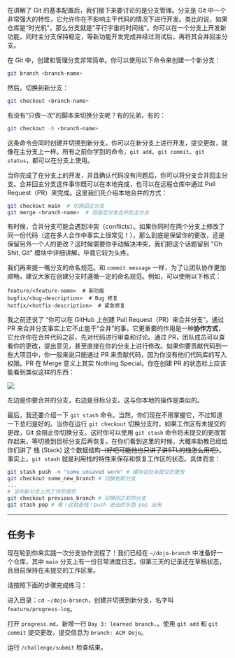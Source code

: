 在讲解了 Git 的基本配置后，我们接下来要讨论的是分支管理。分支是 Git 中一个非常强大的特性，它允许你在不影响主干代码的情况下进行开发。类比的说，如果仓库是“时光机”，那么分支就是“平行宇宙的时间线”。你可以在一个分支上开发新功能，同时主分支保持稳定，等新功能开发完成并经过测试后，再将其合并回主分支。

在 Git 中，创建和管理分支非常简单。你可以使用以下命令来创建一个新分支：

```bash
git branch <branch-name>
```

然后，切换到新分支：

```bash
git checkout <branch-name>
```

有没有“只做一次”的脚本来切换分支呢？有的兄弟，有的：

```bash
git checkout -b <branch-name>
```

这条命令会同时创建并切换到新分支。你可以在新分支上进行开发，提交更改，就像在主分支上一样。所有之前你学到的命令，`git add`、`git commit`、`git status`，都可以在分支上使用。

当你完成了在分支上的开发，并且确认代码没有问题后，你可以将分支合并回主分支。合并回主分支这件事你既可以在本地完成，也可以在远程仓库中通过 Pull Request（PR）来完成。这里我们先介绍本地合并的方式：

```bash
git checkout main  # 切换回主分支
git merge <branch-name>  # 将指定分支合并到主分支
```

有时候，合并分支可能会遇到冲突（conflicts）。如果你同时在两个分支上修改了同一份代码（这在多人合作中事实上很常见！），那么到底是保留你的更改，还是保留另外一个人的更改？这时候需要你手动解决冲突，我们把这个话题留到 "Oh Shit, Git" 模块中详细讲解，毕竟它较为头疼。

我们再来提一嘴分支的命名规范。和 `commit message` 一样，为了让团队协作更加顺畅，建议大家在创建分支时遵循一定的命名规范。例如，可以使用以下格式：

```
feature/<feature-name>  # 新功能
bugfix/<bug-description>  # Bug 修复
hotfix/<hotfix-description>  # 紧急修复
```

我之前还说了 “你可以在 GitHub 上创建 Pull Request（PR）来合并分支”。通过 PR 来合并分支事实上它不止能干“合并”的事，它更重要的作用是一种**协作方式**，它允许你在合并代码之前，先对代码进行审查和讨论。通过 PR，团队成员可以查看你的更改，提出意见，甚至直接在你的分支上进行修改。如果你要贡献代码到一些大项目中，你一般来说只能通过 PR 来贡献代码，因为你没有他们代码库的写入权限。PR 在 Merge 意义上其实 Nothing Special。你在创建 PR 的状态栏上应该能看到类似这样的东西：

![](https://cdn.nodeimage.com/i/mi15aop6o7LEGqVSBGKT9jaEDkayu9Nk.png)

左边是你要合并的分支，右边是目标分支。这与你本地的操作是类似的。

最后，我还要介绍一下 `git stash` 命令。当然，你们现在不用掌握它，不过知道一下总归是好的。当你在运行 `git checkout` 切换分支时，如果工作区有未提交的更改，Git 会阻止你切换分支。这时你可以使用 `git stash` 命令将未提交的更改暂存起来，等切换到目标分支后再恢复。在你们看到这里的时候，大概率助教已经给你们讲了 栈 (Stack) 这个数据结构~~（好吧可能他也只讲了讲STL的栈怎么用吧）~~。事实上，`git stash` 就是利用栈的特性来保存和恢复工作区的状态。具体而言：

```bash
git stash push -m "some unsaved work" # 缓存这些未提交的更改
git checkout some_new_branch # 切换到新分支
...
# 当你新分支上的工作完成后
git checkout previous_branch # 切换回之前的分支
git stash pop # 看！这就是栈！push 进去的东西 pop 出来
```

---

## 任务卡

现在轮到你来实践一次分支协作流程了！我们已经在 `~/dojo-branch` 中准备好一个仓库，其中 `main` 分支上有一份日常进度日志，但第三天的记录还在草稿状态，且目前保持在未提交的工作区里。

请按照下面的步骤完成练习：

进入目录：`cd ~/dojo-branch`，创建并切换到新分支，名字叫 `feature/progress-log`。

打开 `progress.md`，新增一行 `Day 3: learned branch.`。使用 `git add` 和 `git commit` 提交更改，提交信息为 `branch: ACM Dojo`。

运行 `/challenge/submit` 检查结果。